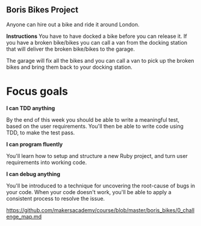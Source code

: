 ## Boris Bikes Project
Anyone can hire out a bike and ride it around London.

**Instructions**
You have to have docked a bike before you can release it. If you have a broken bike/bikes you can call a van from the docking station that will deliver the broken bike/bikes to the garage.

The garage will fix all the bikes and you can call a van to pick up the broken bikes and bring them back to your docking station.

# Focus goals
**I can TDD anything**

By the end of this week you should be able to write a meaningful test, based on the user requirements. You'll then be able to write code using TDD, to make the test pass.

**I can program fluently** 

You'll learn how to setup and structure a new Ruby project, and turn user requirements into working code.

**I can debug anything** 

You'll be introduced to a technique for uncovering the root-cause of bugs in your code. When your code doesn't work, you'll be able to apply a consistent process to resolve the issue.

https://github.com/makersacademy/course/blob/master/boris_bikes/0_challenge_map.md
